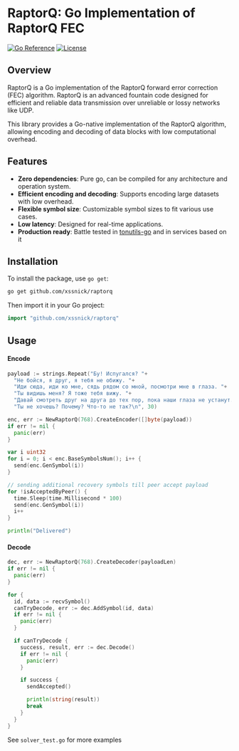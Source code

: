 # RaptorQ: Go Implementation of RaptorQ FEC

[![Go Reference](https://pkg.go.dev/badge/github.com/xssnick/raptorq.svg)](https://pkg.go.dev/github.com/xssnick/raptorq)
[![License](https://img.shields.io/github/license/xssnick/raptorq)](https://github.com/xssnick/raptorq/blob/main/LICENSE)

## Overview

RaptorQ is a Go implementation of the RaptorQ forward error correction (FEC) algorithm. RaptorQ is an advanced fountain code designed for efficient and reliable data transmission over unreliable or lossy networks like UDP.

This library provides a Go-native implementation of the RaptorQ algorithm, allowing encoding and decoding of data blocks with low computational overhead.

## Features

- **Zero dependencies**: Pure go, can be compiled for any architecture and operation system.
- **Efficient encoding and decoding**: Supports encoding large datasets with low overhead.
- **Flexible symbol size**: Customizable symbol sizes to fit various use cases.
- **Low latency**: Designed for real-time applications.
- **Production ready**: Battle tested in [tonutils-go](https://github.com/xssnick/tonutils-go) and in services based on it

## Installation

To install the package, use `go get`:

```sh
go get github.com/xssnick/raptorq
```

Then import it in your Go project:

```go
import "github.com/xssnick/raptorq"
```

## Usage

#### Encode
```go
payload := strings.Repeat("Бу! Испугался? "+
  "Не бойся, я друг, я тебя не обижу. "+
  "Иди сюда, иди ко мне, сядь рядом со мной, посмотри мне в глаза. "+
  "Ты видишь меня? Я тоже тебя вижу. "+
  "Давай смотреть друг на друга до тех пор, пока наши глаза не устанут. "+
  "Ты не хочешь? Почему? Что-то не так?\n", 30)

enc, err := NewRaptorQ(768).CreateEncoder([]byte(payload))
if err != nil {
  panic(err)
}

var i uint32
for i = 0; i < enc.BaseSymbolsNum(); i++ {
  send(enc.GenSymbol(i))
}

// sending additional recovery symbols till peer accept payload
for !isAcceptedByPeer() {
  time.Sleep(time.Millisecond * 100)
  send(enc.GenSymbol(i))
  i++
}

println("Delivered")
```

#### Decode
```go
dec, err := NewRaptorQ(768).CreateDecoder(payloadLen)
if err != nil {
  panic(err)
}

for {
  id, data := recvSymbol()
  canTryDecode, err := dec.AddSymbol(id, data)
  if err != nil {
    panic(err)
  }

  if canTryDecode {
    success, result, err := dec.Decode()
    if err != nil {
      panic(err)
    }

    if success {
      sendAccepted()

      println(string(result))
      break
    }
  }
}
```

See `solver_test.go` for more examples


